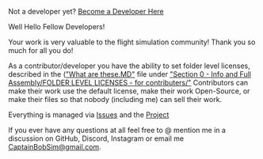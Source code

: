 Not a developer yet? [Become a Developer Here](https://captainbobsim.com/want-to-help/)


Well Hello Fellow Developers!

Your work is very valuable to the flight simulation community! Thank you so much for all you do!

As a contributor/developer you have the ability to set folder level licenses, described in the (["What are these.MD"](https://github.com/CaptainBobSim/The-Cessna-172-Project-V3/blob/main/Section%200%20-%20Info%20and%20Full%20Assembly/FOLDER%20LEVEL%20LICENSES%20-%20for%20contributers/What%20are%20these.MD) file under ["Section 0 - Info and Full Assembly/FOLDER LEVEL LICENSES - for contributers/"](https://github.com/CaptainBobSim/The-Cessna-172-Project-V3/tree/main/Section%200%20-%20Info%20and%20Full%20Assembly/FOLDER%20LEVEL%20LICENSES%20-%20for%20contributers)
Contributors can make their work use the default license, make their work Open-Source, or make their files so that nobody (including me) can sell their work.

Everything is managed via [Issues](https://github.com/CaptainBobSim/The-Cessna-172-Project-V3/issues) and the [Project](https://github.com/users/CaptainBobSim/projects/2/views/1)

If you ever have any questions at all feel free to @ mention me in a discussion on GitHub, Discord, Instagram or email me CaptainBobSim@gmail.com.
